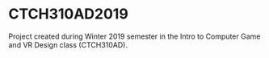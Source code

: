 # CTCH310AD2019
Project created during Winter 2019 semester in the Intro to Computer Game and VR Design class (CTCH310AD).
